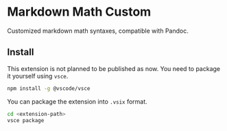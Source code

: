 # Markdown Math Custom

Customized markdown math syntaxes, compatible with Pandoc.

## Install

This extension is not planned to be published as now. You need to package it
yourself using `vsce`.

```sh
npm install -g @vscode/vsce
```

You can package the extension into `.vsix` format.

```sh
cd <extension-path>
vsce package
```
